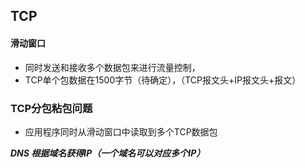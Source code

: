 ## TCP

#### 滑动窗口

* 同时发送和接收多个数据包来进行流量控制，
* TCP单个包数据在1500字节（待确定），（TCP报文头+IP报文头+报文）

### TCP分包粘包问题

* 应用程序同时从滑动窗口中读取到多个TCP数据包



***DNS 根据域名获得IP（一个域名可以对应多个IP）***